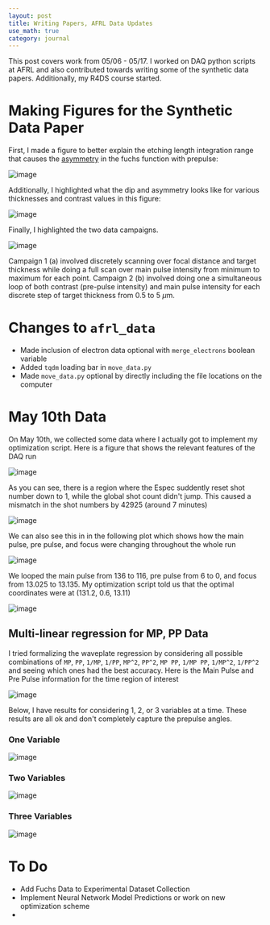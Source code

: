 ```yaml
---
layout: post
title: Writing Papers, AFRL Data Updates
use_math: true
category: journal
---
```


This post covers work from 05/06 - 05/17. I worked on DAQ python scripts at AFRL and also contributed towards writing some of the synthetic data papers. Additionally, my R4DS course started. 

# Making Figures for the Synthetic Data Paper

First, I made a figure to better explain the etching length integration range that causes the [asymmetry](https://ronak-n-desai.github.io/23aut5/) in the fuchs function with prepulse: 

![image](https://github.com/ronak-n-desai/ronak-n-desai.github.io/assets/98538788/d6449ad1-a9ff-4348-b0f3-7dc3786f6984)

Additionally, I highlighted what the dip and asymmetry looks like for various thicknesses and contrast values in this figure: 

![image](https://github.com/ronak-n-desai/ronak-n-desai.github.io/assets/98538788/1e5e50f4-fc43-4b43-aa33-353903afd334)

Finally, I highlighted the two data campaigns. 

![image](https://github.com/ronak-n-desai/ronak-n-desai.github.io/assets/98538788/d6a30473-955a-47f3-baba-7507d9013a49)

Campaign 1 (a) involved discretely scanning over focal distance and target thickness while doing a full scan over main pulse intensity from minimum to maximum for each point. Campaign 2 (b) involved doing one a simultaneous loop of both contrast (pre-pulse intensity) and main pulse intensity for each discrete step of target thickness from 0.5 to 5 $\mu$m.

# Changes to `afrl_data`
- Made inclusion of electron data optional with `merge_electrons` boolean variable
- Added `tqdm` loading bar in `move_data.py`
- Made `move_data.py` optional by directly including the file locations on the computer

# May 10th Data

On May 10th, we collected some data where I actually got to implement my optimization script. Here is a figure that shows the relevant features of the DAQ run

![image](https://github.com/ronak-n-desai/ronak-n-desai.github.io/assets/98538788/39703724-0bc6-44b7-9e74-2d1eb95b9cbd)

As you can see, there is a region where the Espec suddently reset shot number down to 1, while the global shot count didn't jump. This caused a mismatch in the shot numbers by 42925 (around 7 minutes)

![image](https://github.com/ronak-n-desai/ronak-n-desai.github.io/assets/98538788/4372ed67-33ab-4265-934c-d2e02af80749)

We can also see this in in the following plot which shows how the main pulse, pre pulse, and focus were changing throughout the whole run

![image](https://github.com/ronak-n-desai/ronak-n-desai.github.io/assets/98538788/a08af1a0-eecf-4d47-aa09-60982b812d32)

We looped the main pulse from 136 to 116, pre pulse from 6 to 0, and focus from 13.025 to 13.135. My optimization script told us that the optimal coordinates were at (131.2, 0.6, 13.11)

![image](https://github.com/ronak-n-desai/ronak-n-desai.github.io/assets/98538788/03d3b0e5-75d7-4c91-bf5a-c561273998d7)

## Multi-linear regression for MP, PP Data

I tried formalizing the waveplate regression by considering all possible combinations of `MP`, `PP`, `1/MP`, `1/PP`, `MP^2`, `PP^2`, `MP PP`, `1/MP PP`, `1/MP^2`, `1/PP^2` and seeing which ones had the best accuracy. Here is the Main Pulse and Pre Pulse information for the time region of interest

![image](https://github.com/ronak-n-desai/ronak-n-desai.github.io/assets/98538788/02e95c5f-5229-427b-b550-9691274d13e6)

Below, I have results for considering 1, 2, or 3 variables at a time. These results are all ok and don't completely capture the prepulse angles. 

### One Variable
![image](https://github.com/ronak-n-desai/ronak-n-desai.github.io/assets/98538788/6836d371-1923-4807-8835-8829c3ea5c93)

### Two Variables
![image](https://github.com/ronak-n-desai/ronak-n-desai.github.io/assets/98538788/0edb4fa1-ed79-4e9c-b8e8-50fc1c24c4bd)

### Three Variables

![image](https://github.com/ronak-n-desai/ronak-n-desai.github.io/assets/98538788/32c60556-1c43-4a6e-8fe7-111b5c466cc9)



# To Do
- Add Fuchs Data to Experimental Dataset Collection
- Implement Neural Network Model Predictions or work on new optimization scheme
- 



